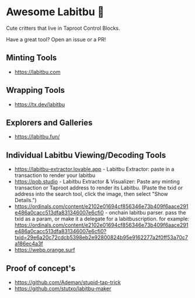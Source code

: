 # Awesome Labitbu 👹

Cute critters that live in Taproot Control Blocks. 

Have a great tool? Open an issue or a PR!

## Minting Tools
- https://labitbu.com

## Wrapping Tools
- https://tx.dev/labitbu

## Explorers and Galleries
- https://labitbu.fun/

## Individual Labitbu Viewing/Decoding Tools
- https://labitbu-extractor.lovable.app - Labitbu Extractor: paste in a transaction to render your labitbu
- https://pob.studio - Labitbu Extractor & Visualizer: Paste any minting transaction or Taproot address to render its Labitbu. (Paste the txid or address into the search tool, click the image, then select "Show Details.")
- https://ordinals.com/content/e2102e01694cf856346e73b409f6aace291e486a0cacc513dfa831346007e6cfi0 - onchain labitbu parser. pass the txid as a param, or make it a delegate for a labitbuscription. for example: https://ordinals.com/content/e2102e01694cf856346e73b409f6aace291e486a0cacc513dfa831346007e6cfi0?txid=29e6a20c72cdcb5398eb2e92800824b95e9162277a2f0ff53a70c7a186ec4a3f
- https://webp.orange.surf

## Proof of concept's
- https://github.com/Ademan/stupid-tap-trick
- https://github.com/stutxo/labitbu-maker
